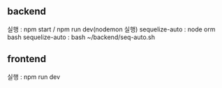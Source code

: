 ## backend

실행 : npm start / npm run dev(nodemon 실행)
sequelize-auto : node orm  
bash sequelize-auto : bash ~/backend/seq-auto.sh

## frontend

실행 : npm run dev
